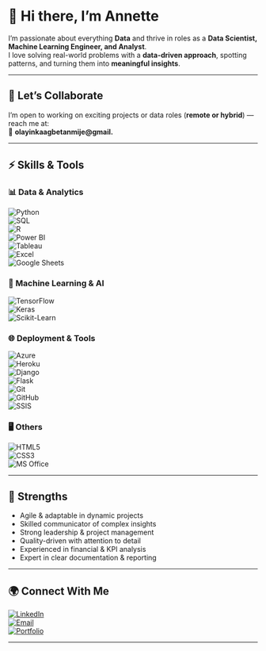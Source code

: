 # 👋 Hi there, I’m Annette  

I’m passionate about everything **Data** and thrive in roles as a **Data Scientist, Machine Learning Engineer, and Analyst**.  
I love solving real-world problems with a **data-driven approach**, spotting patterns, and turning them into **meaningful insights**.  

---

## 👯 Let’s Collaborate  
I’m open to working on exciting projects or data roles (**remote or hybrid**) — reach me at:  
📩 **olayinkaagbetanmije@gmail.**  

---

## ⚡ Skills & Tools  

### 📊 Data & Analytics  
![Python](https://img.shields.io/badge/Python-3776AB?style=for-the-badge&logo=python&logoColor=white)  
![SQL](https://img.shields.io/badge/SQL-336791?style=for-the-badge&logo=postgresql&logoColor=white)  
![R](https://img.shields.io/badge/R-276DC3?style=for-the-badge&logo=r&logoColor=white)  
![Power BI](https://img.shields.io/badge/Power%20BI-F2C811?style=for-the-badge&logo=powerbi&logoColor=black)  
![Tableau](https://img.shields.io/badge/Tableau-E97627?style=for-the-badge&logo=tableau&logoColor=white)  
![Excel](https://img.shields.io/badge/Excel-217346?style=for-the-badge&logo=microsoft-excel&logoColor=white)  
![Google Sheets](https://img.shields.io/badge/Google%20Sheets-34A853?style=for-the-badge&logo=googlesheets&logoColor=white)  

### 🤖 Machine Learning & AI  
![TensorFlow](https://img.shields.io/badge/TensorFlow-FF6F00?style=for-the-badge&logo=tensorflow&logoColor=white)  
![Keras](https://img.shields.io/badge/Keras-D00000?style=for-the-badge&logo=keras&logoColor=white)  
![Scikit-Learn](https://img.shields.io/badge/Scikit--Learn-F7931E?style=for-the-badge&logo=scikit-learn&logoColor=white)  

### 🌐 Deployment & Tools  
![Azure](https://img.shields.io/badge/Azure-0078D4?style=for-the-badge&logo=microsoft-azure&logoColor=white)  
![Heroku](https://img.shields.io/badge/Heroku-430098?style=for-the-badge&logo=heroku&logoColor=white)  
![Django](https://img.shields.io/badge/Django-092E20?style=for-the-badge&logo=django&logoColor=white)  
![Flask](https://img.shields.io/badge/Flask-000000?style=for-the-badge&logo=flask&logoColor=white)  
![Git](https://img.shields.io/badge/Git-F05032?style=for-the-badge&logo=git&logoColor=white)  
![GitHub](https://img.shields.io/badge/GitHub-181717?style=for-the-badge&logo=github&logoColor=white)  
![SSIS](https://img.shields.io/badge/SSIS-217346?style=for-the-badge&logo=microsoft-sql-server&logoColor=white)  

### 🖥️ Others  
![HTML5](https://img.shields.io/badge/HTML5-E34F26?style=for-the-badge&logo=html5&logoColor=white)  
![CSS3](https://img.shields.io/badge/CSS3-1572B6?style=for-the-badge&logo=css3&logoColor=white)  
![MS Office](https://img.shields.io/badge/MS%20Office-D83B01?style=for-the-badge&logo=microsoft-office&logoColor=white)  

---

## 🚀 Strengths  
- Agile & adaptable in dynamic projects  
- Skilled communicator of complex insights  
- Strong leadership & project management  
- Quality-driven with attention to detail  
- Experienced in financial & KPI analysis  
- Expert in clear documentation & reporting  

---

## 🌍 Connect With Me  
[![LinkedIn](https://img.shields.io/badge/LinkedIn-0A66C2?style=for-the-badge&logo=linkedin&logoColor=white)](www.linkedin.com/in/olayinka-agbetanmije)  
[![Email](https://img.shields.io/badge/Email-D14836?style=for-the-badge&logo=gmail&logoColor=white)](mailto:olayinkaagbetanmije@gmail.com)  
[![Portfolio](https://img.shields.io/badge/Portfolio-000000?style=for-the-badge&logo=firefox&logoColor=white)](https://yourwebsite.com)  

---
